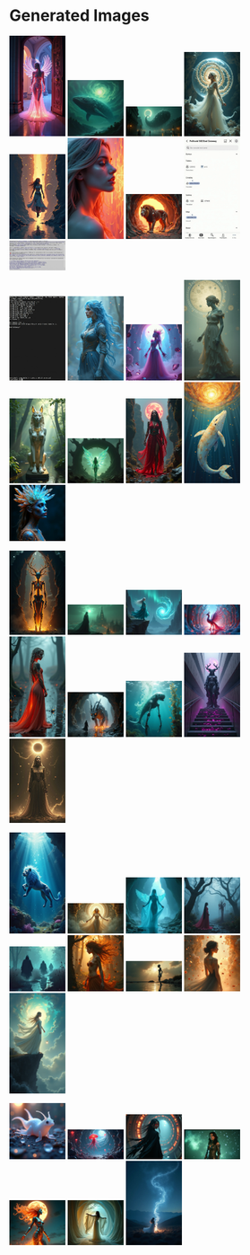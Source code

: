 # Generated Images



<img src="2025_07_27_01.webp" width="100"/> <img src="2025_07_27_02.webp" width="100"/> <img src="2025_07_27_03.webp" width="100"/> <img src="2025_07_27_04.webp" width="100"/> <img src="2025_07_27_05.webp" width="100"/> <img src="2025_07_27_06.webp" width="100"/> <img src="2025_07_27_07.webp" width="100"/> <img src="2025_07_27_08.webp" width="100"/> <img src="2025_07_27_09.webp" width="100"/>

<img src="2025_07_27_10.webp" width="100"/> <img src="2025_07_27_11.webp" width="100"/> <img src="2025_07_27_12.webp" width="100"/> <img src="2025_07_27_13.webp" width="100"/> <img src="2025_07_27_14.webp" width="100"/> <img src="2025_07_27_15.webp" width="100"/> <img src="2025_07_27_16.webp" width="100"/> <img src="2025_07_27_17.webp" width="100"/> <img src="2025_07_27_18.webp" width="100"/>

<img src="2025_07_27_19.webp" width="100"/> <img src="2025_07_27_20.webp" width="100"/> <img src="2025_07_27_21.webp" width="100"/> <img src="2025_07_27_22.webp" width="100"/> <img src="2025_07_27_23.webp" width="100"/> <img src="2025_07_27_24.webp" width="100"/> <img src="2025_07_27_25.webp" width="100"/> <img src="2025_07_27_26.webp" width="100"/> <img src="2025_07_27_27.webp" width="100"/>

<img src="2025_07_27_28.webp" width="100"/> <img src="2025_07_27_29.webp" width="100"/> <img src="2025_07_27_30.webp" width="100"/> <img src="2025_07_27_31.webp" width="100"/> <img src="2025_07_27_32.webp" width="100"/> <img src="2025_07_27_33.webp" width="100"/> <img src="2025_07_27_34.webp" width="100"/> <img src="2025_07_27_35.webp" width="100"/> <img src="2025_07_27_36.webp" width="100"/>

<img src="2025_07_27_37.webp" width="100"/> <img src="2025_07_27_38.webp" width="100"/> <img src="2025_07_27_39.webp" width="100"/> <img src="2025_07_27_40.webp" width="100"/> <img src="2025_07_27_41.webp" width="100"/> <img src="2025_07_27_42.webp" width="100"/> <img src="2025_07_27_43.webp" width="100"/>